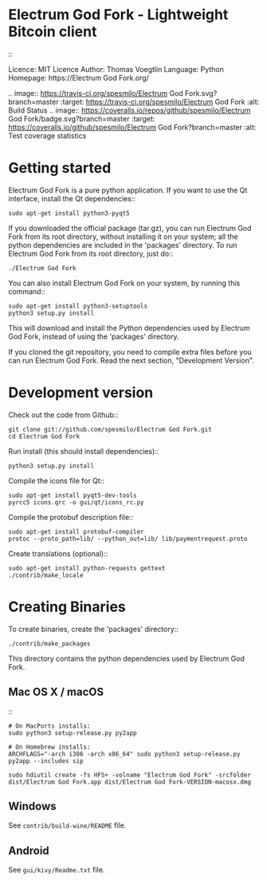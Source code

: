 Electrum God Fork - Lightweight Bitcoin client
=====================================

::

  Licence: MIT Licence
  Author: Thomas Voegtlin
  Language: Python
  Homepage: https://Electrum God Fork.org/


.. image:: https://travis-ci.org/spesmilo/Electrum God Fork.svg?branch=master
    :target: https://travis-ci.org/spesmilo/Electrum God Fork
    :alt: Build Status
.. image:: https://coveralls.io/repos/github/spesmilo/Electrum God Fork/badge.svg?branch=master
    :target: https://coveralls.io/github/spesmilo/Electrum God Fork?branch=master
    :alt: Test coverage statistics






Getting started
===============

Electrum God Fork is a pure python application. If you want to use the
Qt interface, install the Qt dependencies::

    sudo apt-get install python3-pyqt5

If you downloaded the official package (tar.gz), you can run
Electrum God Fork from its root directory, without installing it on your
system; all the python dependencies are included in the 'packages'
directory. To run Electrum God Fork from its root directory, just do::

    ./Electrum God Fork

You can also install Electrum God Fork on your system, by running this command::

    sudo apt-get install python3-setuptools
    python3 setup.py install

This will download and install the Python dependencies used by
Electrum God Fork, instead of using the 'packages' directory.

If you cloned the git repository, you need to compile extra files
before you can run Electrum God Fork. Read the next section, "Development
Version".



Development version
===================

Check out the code from Github::

    git clone git://github.com/spesmilo/Electrum God Fork.git
    cd Electrum God Fork

Run install (this should install dependencies)::

    python3 setup.py install

Compile the icons file for Qt::

    sudo apt-get install pyqt5-dev-tools
    pyrcc5 icons.qrc -o gui/qt/icons_rc.py

Compile the protobuf description file::

    sudo apt-get install protobuf-compiler
    protoc --proto_path=lib/ --python_out=lib/ lib/paymentrequest.proto

Create translations (optional)::

    sudo apt-get install python-requests gettext
    ./contrib/make_locale




Creating Binaries
=================


To create binaries, create the 'packages' directory::

    ./contrib/make_packages

This directory contains the python dependencies used by Electrum God Fork.

Mac OS X / macOS
--------

::

    # On MacPorts installs: 
    sudo python3 setup-release.py py2app
    
    # On Homebrew installs: 
    ARCHFLAGS="-arch i386 -arch x86_64" sudo python3 setup-release.py py2app --includes sip
    
    sudo hdiutil create -fs HFS+ -volname "Electrum God Fork" -srcfolder dist/Electrum God Fork.app dist/Electrum God Fork-VERSION-macosx.dmg

Windows
-------

See `contrib/build-wine/README` file.


Android
-------

See `gui/kivy/Readme.txt` file.
